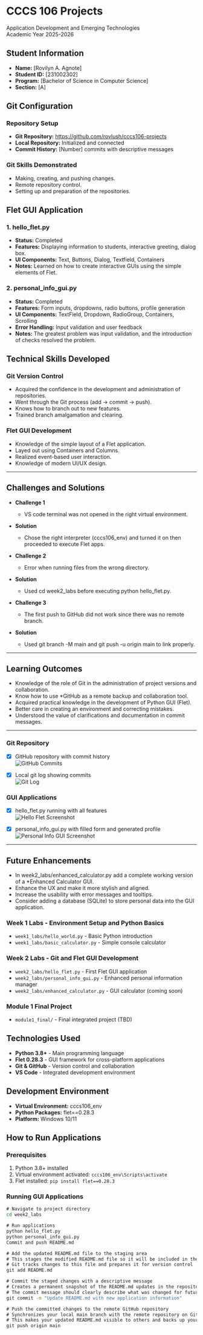 # CCCS 106 Projects
Application Development and Emerging Technologies  
Academic Year 2025-2026

## Student Information
- **Name:** [Rovilyn A. Agnote]
- **Student ID:** [231002302]
- **Program:** [Bachelor of Science in Computer Science]
- **Section:** [A]

## Git Configuration

### Repository Setup
- **Git Repository:** https://github.com/rovlush/cccs106-projects
- **Local Repository:** Initialized and connected
- **Commit History:** [Number] commits with descriptive messages

### Git Skills Demonstrated
- Making, creating, and pushing changes.
- Remote repository control.
- Setting up and preparation of the repositories.

## Flet GUI Application

### 1. hello_flet.py
- **Status:** Completed
- **Features:** Displaying information to students, interactive greeting, dialog box.
- **UI Components:** Text, Buttons, Dialog, Textfield, Containers
- **Notes:** Learned on how to create interactive GUIs using the simple elements of Flet.

### 2. personal_info_gui.py
- **Status:** Completed
- **Features:** Form inputs, dropdowns, radio buttons, profile generation  
- **UI Components:** TextField, Dropdown, RadioGroup, Containers, Scrolling 
- **Error Handling:** Input validation and user feedback
- **Notes:** The greatest problem was input validation, and the introduction of checks resolved the problem. 

## Technical Skills Developed

### Git Version Control
- Acquired the confidence in the development and administration of repositories.  
- Went through the Git process (add -> commit -> push).  
- Knows how to branch out to new features.  
- Trained branch amalgamation and clearing.  

### Flet GUI Development
- Knowledge of the simple layout of a Flet application.  
- Layed out using Containers and Columns.  
- Realized event-based user interaction.  
- Knowledge of modern UI/UX design.    

--- 

## Challenges and Solutions
- **Challenge 1**
    - VS code terminal was not opened in the right virtual environment.
- **Solution**  
    - Chose the right interpreter (cccs106_env) and turned it on then proceeded to execute Flet apps.  

- **Challenge 2**
    - Error when running files from the wrong directory.   
- **Solution**  
    - Used cd week2_labs before executing python hello_flet.py. 

- **Challenge 3**
    - The first push to GitHub did not work since there was no remote branch.   
- **Solution**  
    - Used git branch -M main and git push -u origin main to link properly.   

---

## Learning Outcomes

- Knowledge of the role of Git in the administration of project versions and collaboration.  
- Know how to use *GitHub as a remote backup and collaboration tool.  
- Acquired practical knowledge in the development of Python GUI (Flet).  
- Better care in creating an environment and correcting mistakes.  
- Understood the value of clarifications and documentation in commit messages.  

---

### Git Repository
- [x] GitHub repository with commit history  
  ![GitHub Commits](screenshots/git_repo.png)

- [x] Local git log showing commits  
  ![Git Log](screenshots/git_log.png)

### GUI Applications
- [x] hello_flet.py running with all features  
  ![Hello Flet Screenshot](screenshots/hello_flet.png)

- [x] personal_info_gui.py with filled form and generated profile  
  ![Personal Info GUI Screenshot](screenshots/personal_info_gui.png)

---

## Future Enhancements
- In week2_labs/enhanced_calculator.py add a complete working version of a *Enhanced Calculator GUI.  
- Enhance the UX and make it more stylish and aligned.  
- Increase the usability with error messages and tooltips.  
- Consider adding a database (SQLite) to store personal data into the GUI application.
 
























### Week 1 Labs - Environment Setup and Python Basics
- `week1_labs/hello_world.py` - Basic Python introduction
- `week1_labs/basic_calculator.py` - Simple console calculator

### Week 2 Labs - Git and Flet GUI Development
- `week2_labs/hello_flet.py` - First Flet GUI application
- `week2_labs/personal_info_gui.py` - Enhanced personal information manager
- `week2_labs/enhanced_calculator.py` - GUI calculator (coming soon)

### Module 1 Final Project
- `module1_final/` - Final integrated project (TBD)

## Technologies Used
- **Python 3.8+** - Main programming language
- **Flet 0.28.3** - GUI framework for cross-platform applications
- **Git & GitHub** - Version control and collaboration
- **VS Code** - Integrated development environment

## Development Environment
- **Virtual Environment:** cccs106_env
- **Python Packages:** flet==0.28.3
- **Platform:** Windows 10/11

## How to Run Applications

### Prerequisites
1. Python 3.8+ installed
2. Virtual environment activated: `cccs106_env\Scripts\activate`
3. Flet installed: `pip install flet==0.28.3`

### Running GUI Applications
```cmd
# Navigate to project directory
cd week2_labs

# Run applications
python hello_flet.py
python personal_info_gui.py
Commit and push README.md

# Add the updated README.md file to the staging area
# This stages the modified README.md file so it will be included in the next commit
# Git tracks changes to this file and prepares it for version control
git add README.md

# Commit the staged changes with a descriptive message
# Creates a permanent snapshot of the README.md updates in the repository history
# The commit message should clearly describe what was changed for future reference
git commit -m "Update README.md with new application information"

# Push the committed changes to the remote GitHub repository
# Synchronizes your local main branch with the remote repository on GitHub
# This makes your updated README.md visible to others and backs up your changes
git push origin main